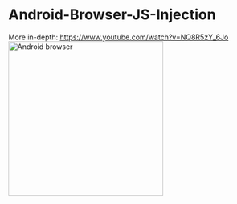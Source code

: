 # Android-Browser-JS-Injection
More in-depth: https://www.youtube.com/watch?v=NQ8R5zY_6Jo
<img width="308" alt="Android browser" src="https://github.com/user-attachments/assets/9c091266-8225-49db-a182-96660f5650bf">
